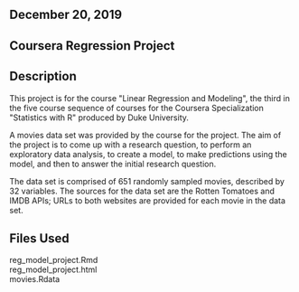 ## December 20, 2019

## Coursera Regression Project

## Description

This project is for the course "Linear Regression and Modeling", the third in the five course sequence of courses for the Coursera Specialization "Statistics with R" produced by Duke University.

A movies data set was provided by the course for the project.  The aim of the project is to come up with a research question, to perform an exploratory data analysis, to create a model, to make predictions using the model, and then to answer the initial research question.

The data set is comprised of 651 randomly sampled movies, described by 32 variables.  The sources for the data set are the Rotten Tomatoes and IMDB APIs; URLs to both websites are provided for each movie in the data set.

## Files Used 

reg_model_project.Rmd  
reg_model_project.html   
movies.Rdata   
